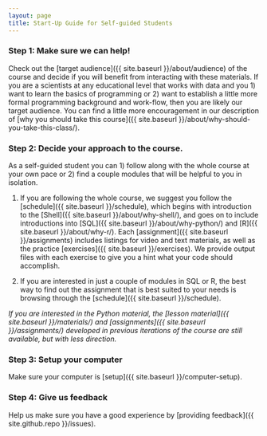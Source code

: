 ```yaml
---
layout: page
title: Start-Up Guide for Self-guided Students
---
```


### Step 1: Make sure we can help!

Check out the [target audience]({{ site.baseurl }}/about/audience) of the course and decide if you will benefit from interacting with these materials. If you are a scientists at any educational level that works with data and you 1) want to learn the basics of programming or 2) want to establish a little more formal programming background and work-flow, then you are likely our target audience. You can find a little more encouragement in our description of [why you should take this course]({{ site.baseurl }}/about/why-should-you-take-this-class/).

### Step 2: Decide your approach to the course.

As a self-guided student you can 1) follow along with the whole course at your own pace or 2) find a couple modules that will be helpful to you in isolation. 

1. If you are following the whole course, we suggest you follow the [schedule]({{ site.baseurl }}/schedule), which begins with introduction to the [Shell]({{ site.baseurl }}/about/why-shell/), and goes on to include introductions into [SQL]({{ site.baseurl }}/about/why-python/) and [R]({{ site.baseurl }}/about/why-r/). Each [assignment]({{ site.baseurl }}/assignments) includes listings for video and text materials, as well as the practice [exercises]({{ site.baseurl }}/exercises). We provide output files with each exercise to give you a hint what your code should accomplish.

2. If you are interested in just a couple of modules in SQL or R, the best way to find out the assignment that is best suited to your needs is browsing through the [schedule]({{ site.baseurl }}/schedule). 

*If you are interested in the Python material, the [lesson material]({{ site.baseurl }}/materials/) and [assignments]({{ site.baseurl }}/assignments/) developed in previous iterations of the course are still available, but with less direction.*

### Step 3: Setup your computer

Make sure your computer is [setup]({{ site.baseurl }}/computer-setup).

### Step 4: Give us feedback

Help us make sure you have a good experience by [providing feedback]({{ site.github.repo }}/issues).
